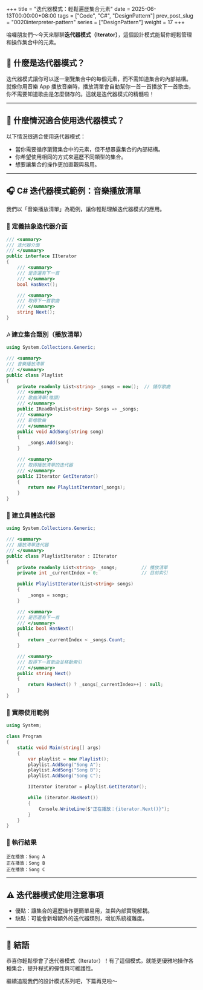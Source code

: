 +++
title = "迭代器模式：輕鬆遍歷集合元素"
date = 2025-06-13T00:00:00+08:00
tags = ["Code", "C#", "DesignPattern"]
prev_post_slug = "0020interpreter-pattern"
series = ["DesignPattern"]
weight = 17
+++

哈囉朋友們～今天來聊聊**迭代器模式（Iterator）**，這個設計模式能幫你輕鬆管理和操作集合中的元素。

## 🌟 什麼是迭代器模式？

迭代器模式讓你可以逐一瀏覽集合中的每個元素，而不需知道集合的內部結構。
就像你用音樂 App 播放音樂時，播放清單會自動幫你一首一首播放下一首歌曲，你不需要知道歌曲是怎麼儲存的。這就是迭代器模式的精髓啦！

---

## 🤔 什麼情況適合使用迭代器模式？

以下情況很適合使用迭代器模式：

- 當你需要循序瀏覽集合中的元素，但不想暴露集合的內部結構。
- 你希望使用相同的方式來遍歷不同類型的集合。
- 想要讓集合的操作更加直觀與易用。

---

## 🎧 C# 迭代器模式範例：音樂播放清單

我們以「音樂播放清單」為範例，讓你輕鬆理解迭代器模式的應用。

### 🎵 定義抽象迭代器介面

```csharp
/// <summary>
/// 迭代器介面
/// </summary>
public interface IIterator
{
    /// <summary>
    /// 是否還有下一首
    /// </summary>
    bool HasNext();

    /// <summary>
    /// 取得下一首歌曲
    /// </summary>
    string Next();
}
```

### 🎶 建立集合類別（播放清單）

```csharp
using System.Collections.Generic;

/// <summary>
/// 音樂播放清單
/// </summary>
public class Playlist
{
    private readonly List<string> _songs = new();  // 儲存歌曲
    /// <summary>
    /// 歌曲清單(唯讀)
    /// </summary>
    public IReadOnlyList<string> Songs => _songs;
    /// <summary>
    /// 新增歌曲
    /// </summary>
    public void AddSong(string song)
    {
        _songs.Add(song);
    }

    /// <summary>
    /// 取得播放清單的迭代器
    /// </summary>
    public IIterator GetIterator()
    {
        return new PlaylistIterator(_songs);
    }
}
```

### 🎵 建立具體迭代器

```csharp
using System.Collections.Generic;

/// <summary>
/// 播放清單迭代器
/// </summary>
public class PlaylistIterator : IIterator
{
    private readonly List<string> _songs;         // 播放清單
    private int _currentIndex = 0;                // 目前索引

    public PlaylistIterator(List<string> songs)
    {
        _songs = songs;
    }

    /// <summary>
    /// 是否還有下一首
    /// </summary>
    public bool HasNext()
    {
        return _currentIndex < _songs.Count;
    }

    /// <summary>
    /// 取得下一首歌曲並移動索引
    /// </summary>
    public string Next()
    {
        return HasNext() ? _songs[_currentIndex++] : null;
    }
}
```

### 🚀 實際使用範例

```csharp
using System;

class Program
{
    static void Main(string[] args)
    {
        var playlist = new Playlist();
        playlist.AddSong("Song A");
        playlist.AddSong("Song B");
        playlist.AddSong("Song C");

        IIterator iterator = playlist.GetIterator();

        while (iterator.HasNext())
        {
            Console.WriteLine($"正在播放：{iterator.Next()}");
        }
    }
}
```

### 🎯 執行結果

```
正在播放：Song A
正在播放：Song B
正在播放：Song C
```

---

## ⚠️ 迭代器模式使用注意事項

- 優點：讓集合的遍歷操作更簡單易用，並與內部實現解耦。
- 缺點：可能會新增額外的迭代器類別，增加系統複雜度。

---

## 🎉 結語

恭喜你輕鬆學會了迭代器模式（Iterator）！有了這個模式，就能更優雅地操作各種集合，提升程式的彈性與可維護性。

繼續追蹤我們的設計模式系列吧，下篇再見啦～

